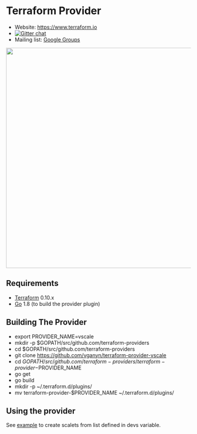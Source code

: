 Terraform Provider
==================

- Website: https://www.terraform.io
- [![Gitter chat](https://badges.gitter.im/hashicorp-terraform/Lobby.png)](https://gitter.im/hashicorp-terraform/Lobby)
- Mailing list: [Google Groups](http://groups.google.com/group/terraform-tool)

<img src="https://cdn.rawgit.com/hashicorp/terraform-website/master/content/source/assets/images/logo-hashicorp.svg" width="600px">

Requirements
------------

-	[Terraform](https://www.terraform.io/downloads.html) 0.10.x
-	[Go](https://golang.org/doc/install) 1.8 (to build the provider plugin)

Building The Provider
---------------------

* export PROVIDER_NAME=vscale
* mkdir -p $GOPATH/src/github.com/terraform-providers
* cd $GOPATH/src/github.com/terraform-providers
* git clone https://github.com/vganyn/terraform-provider-vscale
* cd $GOPATH/src/github.com/terraform-providers/terraform-provider-$PROVIDER_NAME
* go get
* go build
* mkdir -p ~/.terraform.d/plugins/
* mv terraform-provider-$PROVIDER_NAME ~/.terraform.d/plugins/

Using the provider
----------------------

See [example](https://github.com/vganyn/terraform-provider-vscale/tree/master/example) to create scalets from list defined in devs variable.
